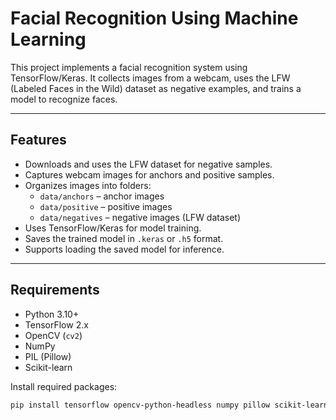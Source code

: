 # Facial Recognition Using Machine Learning

This project implements a facial recognition system using TensorFlow/Keras. It collects images from a webcam, uses the LFW (Labeled Faces in the Wild) dataset as negative examples, and trains a model to recognize faces.

---

## Features

- Downloads and uses the LFW dataset for negative samples.
- Captures webcam images for anchors and positive samples.
- Organizes images into folders:
  - `data/anchors` – anchor images
  - `data/positive` – positive images
  - `data/negatives` – negative images (LFW dataset)
- Uses TensorFlow/Keras for model training.
- Saves the trained model in `.keras` or `.h5` format.
- Supports loading the saved model for inference.

---

## Requirements

- Python 3.10+  
- TensorFlow 2.x  
- OpenCV (`cv2`)  
- NumPy  
- PIL (Pillow)  
- Scikit-learn  

Install required packages:

```bash
pip install tensorflow opencv-python-headless numpy pillow scikit-learn

